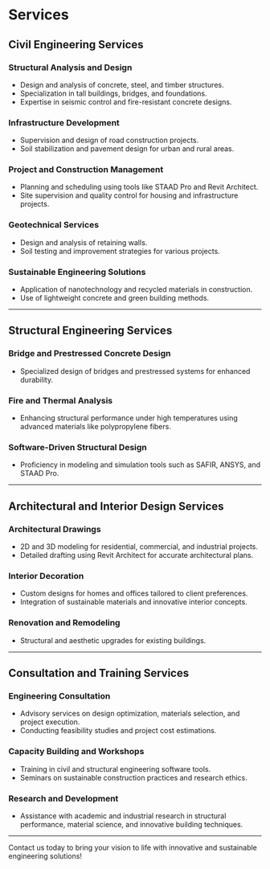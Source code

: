 # Services

## Civil Engineering Services
### Structural Analysis and Design
- Design and analysis of concrete, steel, and timber structures.
- Specialization in tall buildings, bridges, and foundations.
- Expertise in seismic control and fire-resistant concrete designs.

### Infrastructure Development
- Supervision and design of road construction projects.
- Soil stabilization and pavement design for urban and rural areas.

### Project and Construction Management
- Planning and scheduling using tools like STAAD Pro and Revit Architect.
- Site supervision and quality control for housing and infrastructure projects.

### Geotechnical Services
- Design and analysis of retaining walls.
- Soil testing and improvement strategies for various projects.

### Sustainable Engineering Solutions
- Application of nanotechnology and recycled materials in construction.
- Use of lightweight concrete and green building methods.

---

## Structural Engineering Services
### Bridge and Prestressed Concrete Design
- Specialized design of bridges and prestressed systems for enhanced durability.

### Fire and Thermal Analysis
- Enhancing structural performance under high temperatures using advanced materials like polypropylene fibers.

### Software-Driven Structural Design
- Proficiency in modeling and simulation tools such as SAFIR, ANSYS, and STAAD Pro.

---

## Architectural and Interior Design Services
### Architectural Drawings
- 2D and 3D modeling for residential, commercial, and industrial projects.
- Detailed drafting using Revit Architect for accurate architectural plans.

### Interior Decoration
- Custom designs for homes and offices tailored to client preferences.
- Integration of sustainable materials and innovative interior concepts.

### Renovation and Remodeling
- Structural and aesthetic upgrades for existing buildings.

---

## Consultation and Training Services
### Engineering Consultation
- Advisory services on design optimization, materials selection, and project execution.
- Conducting feasibility studies and project cost estimations.

### Capacity Building and Workshops
- Training in civil and structural engineering software tools.
- Seminars on sustainable construction practices and research ethics.

### Research and Development
- Assistance with academic and industrial research in structural performance, material science, and innovative building techniques.

---

Contact us today to bring your vision to life with innovative and sustainable engineering solutions!


